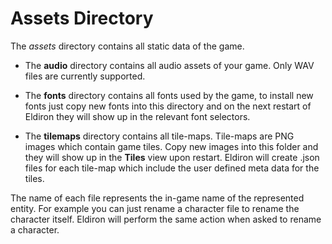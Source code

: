 # Assets Directory

The *assets* directory contains all static data of the game.

- The **audio** directory contains all audio assets of your game. Only WAV files are currently supported.

- The **fonts** directory contains all fonts used by the game, to install new fonts just copy new fonts into this directory and on the next restart of Eldiron they will show up in the relevant font selectors.

- The **tilemaps** directory contains all tile-maps. Tile-maps are PNG images which contain game tiles. Copy new images into this folder and they will show up in the **Tiles** view upon restart. Eldiron will create .json files for each tile-map which include the user defined meta data for the tiles.

The name of each file represents the in-game name of the represented entity. For example you can just rename a character file to rename the character itself. Eldiron will perform the same action when asked to rename a character.